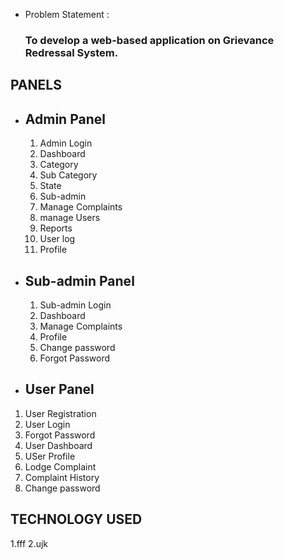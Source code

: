 - Problem Statement :
  ### To develop a web-based application on Grievance Redressal System.
  
PANELS 
-
- Admin Panel
  --
  1. Admin Login                       
  2. Dashboard
  3. Category
  4. Sub Category
  5. State
  6. Sub-admin
  7. Manage Complaints
  8. manage Users
  9. Reports
  10. User log
  11. Profile
      
- Sub-admin Panel
  --
  1. Sub-admin Login
  2. Dashboard
  3. Manage Complaints
  4. Profile
  5. Change password
  6. Forgot Password
  
- User Panel
  --
 1. User Registration
 2. User Login
 3. Forgot Password
 4. User Dashboard
 5. USer Profile
 6. Lodge Complaint
 7. Complaint History
 8. Change password

TECHNOLOGY USED
-
1.fff
2.ujk






